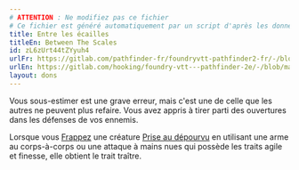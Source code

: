 ```yaml
---
# ATTENTION : Ne modifiez pas ce fichier
# Ce fichier est généré automatiquement par un script d'après les données du module Foundry VTT officiel et de sa traduction
title: Entre les écailles
titleEn: Between The Scales
id: zL6zUrt44tZYyuh4
urlFr: https://gitlab.com/pathfinder-fr/foundryvtt-pathfinder2-fr/-/blob/master/data/feats/zL6zUrt44tZYyuh4.htm
urlEn: https://gitlab.com/hooking/foundry-vtt---pathfinder-2e/-/blob/master/packs/data/feats.db/between-the-scales.json
layout: dons
---
```

Vous sous-estimer est une grave erreur, mais c'est une de celle que les autres ne peuvent plus refaire. Vous avez appris à tirer parti des ouvertures dans les défenses de vos ennemis.

Lorsque vous [Frappez](../actions/frapper.html) une créature [Prise au dépourvu](../conditions/pris-au-dépourvu.html) en utilisant une arme au corps-à-corps ou une attaque à mains nues qui possède les traits agile et finesse, elle obtient le trait traître.
